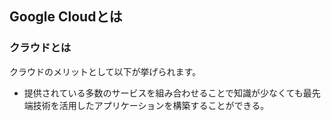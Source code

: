 ## Google Cloudとは

### クラウドとは
クラウドのメリットとして以下が挙げられます。
- 提供されている多数のサービスを組み合わせることで知識が少なくても最先端技術を活用したアプリケーションを構築することができる。